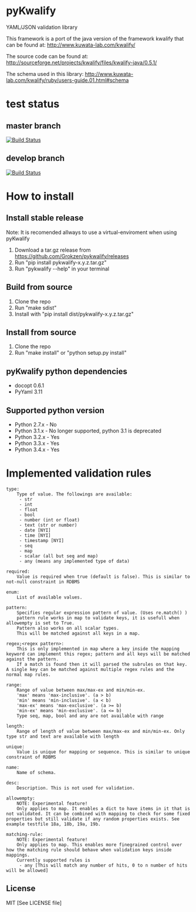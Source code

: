 # pyKwalify

YAML/JSON validation library

This framework is a port of the java version of the framework kwalify that can be found at: http://www.kuwata-lab.com/kwalify/

The source code can be found at: http://sourceforge.net/projects/kwalify/files/kwalify-java/0.5.1/

The schema used in this library: http://www.kuwata-lab.com/kwalify/ruby/users-guide.01.html#schema



# test status


## master branch

[![Build Status](https://travis-ci.org/Grokzen/pykwalify.svg?branch=master)](https://travis-ci.org/Grokzen/pykwalify)


## develop branch

[![Build Status](https://travis-ci.org/Grokzen/pykwalify.svg?branch=develop)](https://travis-ci.org/Grokzen/pykwalify)



# How to install


## Install stable release

Note: It is recomended allways to use a virtual-enviroment when using pyKwalify

1. Download a tar.gz release from https://github.com/Grokzen/pykwalify/releases
2. Run "pip install pykwalify-x.y.z.tar.gz"
3. Run "pykwalify --help" in your terminal



## Build from source

1. Clone the repo
2. Run "make sdist"
3. Install with "pip install dist/pykwalify-x.y.z.tar.gz"



## Install from source

1. Clone the repo
2. Run "make install" or "python setup.py install"



## pyKwalify python dependencies

 - docopt 0.6.1
 - PyYaml 3.11



## Supported python version

 - Python 2.7.x - No
 - Python 3.1.x - No longer supported, python 3.1 is deprecated
 - Python 3.2.x - Yes
 - Python 3.3.x - Yes
 - Python 3.4.x - Yes



# Implemented validation rules

```
type:
    Type of value. The followings are available:
     - str
     - int
     - float
     - bool
     - number (int or float)
     - text (str or number)
     - date [NYI]
     - time [NYI]
     - timestamp [NYI]
     - seq
     - map
     - scalar (all but seq and map)
     - any (means any implemented type of data)

required:
    Value is required when true (default is false). This is similar to not-null constraint in RDBMS

enum:
    List of available values.

pattern:
    Specifies regular expression pattern of value. (Uses re.match() )
    pattern rule works in map to validate keys, it is usefull when allowempty is set to True.
    Pattern also works on all scalar types.
    This will be matched against all keys in a map.

regex;<regex pattern>:
    This is only implemented in map where a key inside the mapping keyword can implement this regex; pattern and all keys will be matched against the pattern.
    If a match is found then it will parsed the subrules on that key. A single key can be matched against multiple regex rules and the normal map rules.

range:
    Range of value between max/max-ex and min/min-ex.
    'max' means 'max-inclusive'. (a > b)
    'min' means 'min-inclusive'. (a < b)
    'max-ex' means 'max-exclusive'. (a >= b)
    'min-ex' means 'min-exclusive'. (a <= b)
    Type seq, map, bool and any are not available with range

length:
    Range of length of value between max/max-ex and min/min-ex. Only type str and text are available with length

unique:
    Value is unique for mapping or sequence. This is similar to unique constraint of RDBMS

name:
    Name of schema.

desc:
    Description. This is not used for validation.

allowempty:
    NOTE: Experimental feature!
    Only applies to map. It enables a dict to have items in it that is not validated. It can be combined with mapping to check for some fixed properties but still validate if any random properties exists. See example testfile 18a, 18b, 19a, 19b.

matching-rule:
    NOTE: Experimental feature!
    Only applies to map. This enables more finegrained control over how the matching rule should behave when validation keys inside mappings.
    Currently supported rules is
     - any [This will match any number of hits, 0 to n number of hits will be allowed]
```



## License

MIT [See LICENSE file]
